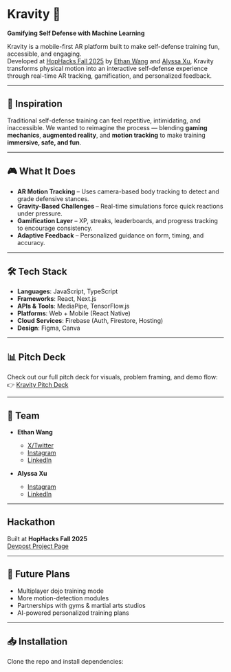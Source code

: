 # Kravity 🌌

**Gamifying Self Defense with Machine Learning**

Kravity is a mobile-first AR platform built to make self-defense training fun, accessible, and engaging.  
Developed at [HopHacks Fall 2025](https://hophacks-fall-2025.devpost.com/) by [Ethan Wang](https://www.linkedin.com/in/ethangwang/) and [Alyssa Xu](https://www.linkedin.com/in/alyssa-xu28/), Kravity transforms physical motion into an interactive self-defense experience through real-time AR tracking, gamification, and personalized feedback.

---

## 🚀 Inspiration
Traditional self-defense training can feel repetitive, intimidating, and inaccessible. We wanted to reimagine the process — blending **gaming mechanics**, **augmented reality**, and **motion tracking** to make training **immersive, safe, and fun**.

---

## 🎮 What It Does
- **AR Motion Tracking** – Uses camera-based body tracking to detect and grade defensive stances.  
- **Gravity-Based Challenges** – Real-time simulations force quick reactions under pressure.  
- **Gamification Layer** – XP, streaks, leaderboards, and progress tracking to encourage consistency.  
- **Adaptive Feedback** – Personalized guidance on form, timing, and accuracy.

---

## 🛠️ Tech Stack
- **Languages**: JavaScript, TypeScript  
- **Frameworks**: React, Next.js  
- **APIs & Tools**: MediaPipe, TensorFlow.js  
- **Platforms**: Web + Mobile (React Native)  
- **Cloud Services**: Firebase (Auth, Firestore, Hosting)  
- **Design**: Figma, Canva

---

## 📊 Pitch Deck
Check out our full pitch deck for visuals, problem framing, and demo flow:  
👉 [Kravity Pitch Deck](https://www.canva.com/design/DAGyiuPwN8M/cdbKQjmNIhas1syzhuLvYA/edit?utm_content=DAGyiuPwN8M&utm_campaign=designshare&utm_medium=link2&utm_source=sharebutton)

---

## 👥 Team
- **Ethan Wang**
  - [X/Twitter](https://x.com/ethangwang)
  - [Instagram](https://www.instagram.com/ethangwang/)
  - [LinkedIn](https://www.linkedin.com/in/ethangwang/)

- **Alyssa Xu**  
  - [Instagram](https://www.instagram.com/alyssa.x__/)
  - [LinkedIn](https://www.linkedin.com/in/alyssa-xu28/)

---

## Hackathon
Built at **HopHacks Fall 2025**  
[Devpost Project Page](https://hophacks-fall-2025.devpost.com/)

---

## 🔮 Future Plans
- Multiplayer dojo training mode  
- More motion-detection modules  
- Partnerships with gyms & martial arts studios  
- AI-powered personalized training plans

---

## 📥 Installation
Clone the repo and install dependencies:
